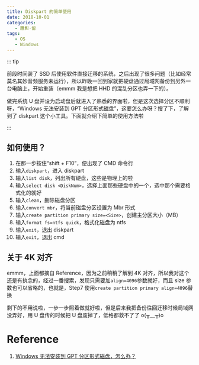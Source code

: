 ```yaml
---
title: Diskpart 的简单使用
date: 2018-10-01
categories:
   - 雁影·留
tags:
   - OS
   - Windows
---
```


::: tip

前段时间装了 SSD 后使用软件直接迁移的系统，之后出现了很多问题（比如经常莫名其妙音频服务未运行），所以昨晚一回到家就把硬盘通过局域网备份到另外一台电脑上，开始重装（emmm 我是想把 HHD 的混乱分区也弄一下的）。

做完系统 U 盘并设为启动盘后就进入了熟悉的界面啦，但是这次选择分区不顺利呀，“Windows 无法安装到 GPT 分区形式磁盘”，这要怎么办呀？搜了下，了解到了 diskpart 这个小工具。下面就介绍下简单的使用方法啦

:::

<!-- more -->

## 如何使用？

1. 在那一步按住“shift + F10”，便出现了 CMD 命令行
2. 输入`diskpart`，进入 diskpart
3. 输入`list disk`，列出所有硬盘，这些是物理上的啦
4. 输入`select disk <DiskNum>`，选择上面那些硬盘中的一个，选中那个需要格式化的就好
5. 输入`clean`，删除磁盘分区
6. 输入`convert mbr`，将当前磁盘分区设置为 Mbr 形式
7. 输入`create partition primary size=<Size>`，创建主分区大小（MB）
8. 输入`format fs=ntfs quick`，格式化磁盘为 ntfs
9. 输入`exit`，退出 diskpart
10.   输入`exit`，退出 cmd

## 关于 4K 对齐

emmm，上面都摘自 Reference，因为之前稍稍了解到 4K 对齐，所以我对这个还是有执念的，经过一番搜索，发现只需要加`align=4096`参数就好，而且 size 参数也可以省略的，也就是，Step7 使用`create partition primary align=4096`替换

剩下的不用说啦，一步一步照着做就好啦，但是后来我把备份往回迁移时候局域网没弄好，用 U 盘传的时候把 U 盘废掉了，低格都救不了了 o(╥﹏╥)o

# Reference

1. [Windows 无法安装到 GPT 分区形式磁盘，怎么办？](https://jingyan.baidu.com/article/08b6a591c82df414a8092224.html)
